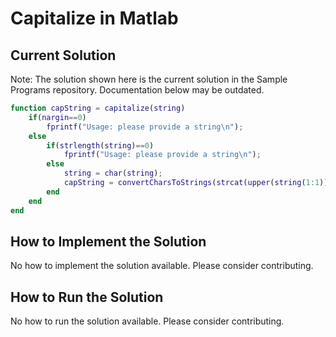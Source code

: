 # Capitalize in Matlab

## Current Solution

Note: The solution shown here is the current solution in the Sample Programs repository. Documentation below may be outdated.

```Matlab
function capString = capitalize(string)
    if(nargin==0)
        fprintf("Usage: please provide a string\n");
    else
        if(strlength(string)==0)
            fprintf("Usage: please provide a string\n");
        else
            string = char(string);
            capString = convertCharsToStrings(strcat(upper(string(1:1)),string(2:end)));
        end
    end
end
```

## How to Implement the Solution

No how to implement the solution available. Please consider contributing.

## How to Run the Solution

No how to run the solution available. Please consider contributing.